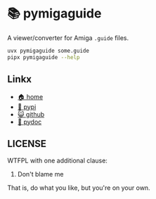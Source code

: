 # 📚 pymigaguide

A viewer/converter for Amiga `.guide` files.

```bash
uvx pymigaguide some.guide
pipx pymigaguide --help
```

## Linkx

* [🏠 home](https://bitplane.net/dev/python/pymigaguide)
* [🐍 pypi](https://pypi.org/project/pymigaguide)
* [😺 github](https://github.com/bitplane/pymigaguide)
* [📕 pydoc](https://bitplane.net/dev/python/pymigaguide/pydoc)

## LICENSE

WTFPL with one additional clause:

1. Don't blame me

That is, do what you like, but you're on your own.
